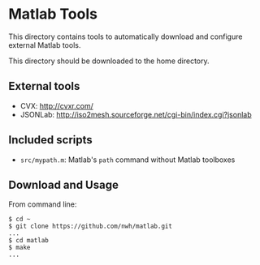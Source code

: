 # Matlab Tools

This directory contains tools to automatically download and configure external
Matlab tools.

This directory should be downloaded to the home directory.

## External tools

* CVX: <http://cvxr.com/>
* JSONLab: <http://iso2mesh.sourceforge.net/cgi-bin/index.cgi?jsonlab>

## Included scripts

* `src/mypath.m`: Matlab's `path` command without Matlab toolboxes

## Download and Usage

From command line:

```
$ cd ~
$ git clone https://github.com/nwh/matlab.git
...
$ cd matlab
$ make
...
```
